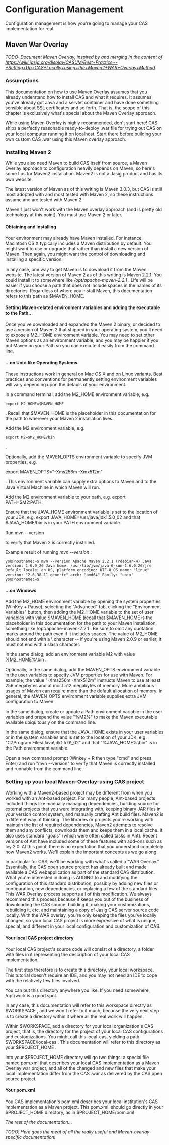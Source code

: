 # Configuration Management #

Configuration management is how you're going to manage your CAS implementation for real.

## Maven War Overlay ##

_TODO: Document Maven Overlay, inspired by and merging in the content of <https://wiki.jasig.org/display/CASUM/Best+Practice+-+Setting+Up+CAS+Locally+using+the+Maven2+WAR+Overlay+Method>._

### Assumptions ###

This documentation on how to use Maven Overlay assumes that you already understand how to install CAS and what it requires. It assumes you've already got Java and a servlet container and have done something sensible about SSL certificates and so forth. That is, the scope of this chapter is exclusively what's special about the Maven Overlay approach.

While using Maven Overlay is highly recommended, don't start here! CAS ships a perfectly reasonable ready-to-deploy .war file for trying out CAS on your local computer running it on localhost. Start there before building your own custom CAS .war using this Maven overlay approach.

### Installing Maven 2 ###

While you also need Maven to build CAS itself from source, a Maven Overlay approach to configuration heavily depends on Maven, so here's some tips for Maven2 installation. Maven2 is not a Jasig product and has its own website.

The latest version of Maven as of this writing is Maven 3.0.3, but CAS is still most adopted with and most tested with Maven 2, so these instructions assume and are tested with Maven 2.

Maven 1 just won't work with the Maven overlay approach (and is pretty old technology at this point). You must use Maven 2 or later.

#### Obtaining and Installing ####

Your environment may already have Maven installed. For instance, Macintosh OS X typically includes a Maven distribution by default. You might want to use or upgrade that rather than install a new version of Maven. Then again, you might want the control of downloading and installing a specific version.

In any case, one way to get Maven is to download it from the Maven website. The latest version of Maven 2 as of this writing is Maven 2.2.1. You could install it to somewhere like _/opt/apache-maven-2.2.1_ . Life will be easier if you choose a path that does not include spaces in the names of its directories. Regardless of where you install Maven, this documentation refers to this path as $MAVEN_HOME.

#### Setting Maven-related environment variables and adding the executable to the Path... ####

Once you've downloaded and expanded the Maven 2 binary, or decided to use a version of Maven 2 that shipped in your operating system, you'll need to expose a M2_HOME environment variable. You may need to set other Maven options as an environment variable, and you may be happier if you put Maven on your Path so you can execute it easily from the command line.

#### ...on Unix-like Operating Systems #### 

These instructions work in general on Mac OS X and on Linux variants. Best practices and conventions for permanently setting environment variables will vary depending upon the detauls of your environment.

In a command terminal, add the M2_HOME environment variable, e.g. 

    export M2_HOME=$MAVEN_HOME 

. Recall that $MAVEN_HOME is the placeholder in this documentation for the path to wherever your Maven 2 installation lives.

Add the M2 environment variable, e.g. 

    export M2=$M2_HOME/bin 
.

Optionally, add the MAVEN\_OPTS environment variable to specify JVM properties, e.g. 

  export MAVEN_OPTS="-Xms256m -Xmx512m"

. This environment variable can supply extra options to Maven and to the Java Virtual Machine in which Maven will run.

Add the M2 environment variable to your path, e.g. 
  export PATH=$M2:PATH.

Ensure that the JAVA\_HOME environment variable is set to the location of your JDK, e.g. 
    export JAVA_HOME=/usr/java/jdk1.5.0_02 
and that $JAVA_HOME/bin is in your PATH environment variable.

Run 
    mvn --version 

to verify that Maven 2 is correctly installed.

Example result of running _mvn --version_ :

    you@hostname:~$ mvn --version Apache Maven 2.2.1 (rdebian-4) Java version: 1.6.0_26 Java home: /usr/lib/jvm/java-6-sun-1.6.0.26/jre Default locale: en_US, platform encoding: UTF-8 OS name: "linux" version: "2.6.38-11-generic" arch: "amd64" Family: "unix" 
    you@hostname:~$


#### ...on Windows ####

Add the M2\_HOME environment variable by opening the system properties (WinKey + Pause), selecting the "Advanced" tab, clicking the "Environment Variables" button, then adding the M2\_HOME variable to the set of user variables with value $MAVEN_HOME (recall that $MAVEN_HOME is the placeholder in this documentation for the path to your Maven installation, something like /opt/apache-maven-2.2.1 . Be sure to omit any quotation marks around the path even if it includes spaces. The value of M2\_HOME should not end with a \ character -- if you're using Maven 2.0.9 or earlier, it must not end with a slash character.

In the same dialog, add an environment variable M2 with value 
    %M2_HOME%\\bin 
.

Optionally, in the same dialog, add the MAVEN\_OPTS environment variable in the user variables to specify JVM properties for use with Maven. For example, the value "-Xms256m -Xmx512m" instructs Maven to use at least 256 megabytes and at most 512 megabytes of memory. More ambitious usages of Maven can require more than the default allocation of memory. In general, the MAVEN\_OPTS environment variable supplies extra JVM configuration to Maven.

In the same dialog, create or update a Path environment variable in the user variables and prepend the value "%M2%" to make the Maven executable available ubiquitously on the command line.

In the same dialog, ensure that the JAVA_HOME exists in your user variables or in the system variables and is set to the location of your JDK, e.g. "C:\\Program Files\\Java\\jdk1.5.0\\_02" and that "%JAVA_HOME%\\bin" is in the Path environment variable.

Open a new command prompt (Winkey + R then type "cmd" and press Enter) and run "mvn --version" to verify that Maven is correctly installed and runnable from the command line.




### Setting up your local Maven-Overlay-using CAS project ###

Working with a Maven2-based project may be different from when you worked with an Ant-based project. For many people, Ant-based projects included things like manually managing dependencies, building source for external projects that you were integrating with, keeping binary JAR files in your version control system, and manually crafting Ant build files. Maven2 is a different way of thinking. The libraries or projects you're working with maintain the list of required dependencies, Maven2 attempts to resolve them and any conflicts, downloads them and keeps them in a local cache. It also uses standard "goals" (which were often called tasks in Ant). Recent versions of Ant have included some of these features with add-ons such as Ivy 2.0. At this point, there is no expectation that you understand completely how Maven2 works. We'll explain the important concepts as we go along.

In particular for CAS, we'll be working with what's called a "WAR Overlay." Essentially, the CAS open source project has already built and made available a CAS webapplication as part of the standard CAS distribution. What you're interested in doing is ADDING to and modifying the configuration of this standard distribution, possibly by adding new files or configuration, new dependencies, or replacing a few of the standard files. This WAR Overlay process supports all of this modification. We always recommend this process because if keeps you out of the business of downloading the CAS source, building it, making your customizations, rebuilding it, etc. and maintaining a copy of Jasig CAS server source code locally. With the WAR overlay, you're only keeping the files you've locally changed, so your local CAS project is more expressive of what is unique, special, and different in your local configuration and customization of CAS.

#### Your local CAS project directory #### 

Your local CAS project's source code will consist of a directory, a folder with files in it representing the description of your local CAS implementation.

The first step therefore is to create this directory, your local workspace. This tutorial doesn't require an IDE, and you may not need an IDE to cope with the relatively few files involved.

You can put this directory anywhere you like. If you need somewhere, /opt/work is a good spot.

In any case, this documentation will refer to this workspace directry as $WORKSPACE , and we won't refer to it much, because the very next step is to create a directory within it where all the real work will happen.

Within $WORKSPACE, add a directory for your local organization's CAS project, that is, the directory for the project of your local CAS configurations and customizations. You might call this local-cas, yielding a path $WORKSPACE/local-cas . This documentation will refer to this directory as your $PROJECT\_HOME .

Into your $PROJECT\_HOME directory will go two things: a special file named pom.xml that describes your local CAS implementation as a Maven Overlay war project, and all of the changed and new files that make your local implementation differ from the CAS .war as delivered by the CAS open source project.

#### Your pom.xml ####

You CAS implementation's pom.xml describes your local institution's CAS implementation as a Maven project. This pom.xml. should go directly in your $PROJECT\_HOME directory, as in $PROJECT\_HOME/pom.xml

_The rest of the documentation..._

_TODO! Here goes the meat of all the really useful and Maven-overlay-specific documentation!_
